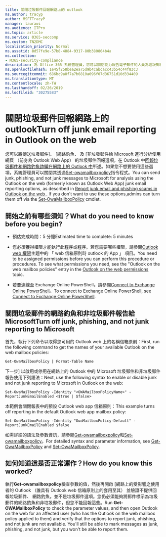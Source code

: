 ```yaml
---
title: 關閉垃圾郵件回報網路上的 outlook
ms.author: tracyp
author: MSFTTracyP
manager: laurawi
ms.audience: ITPro
ms.topic: article
ms.service: O365-seccomp
ms.custom: TN2DMC
localization_priority: Normal
ms.assetid: 8d57fe9e-57b8-4884-9317-80b380804b4a
ms.collection:
- M365-security-compliance
description: 為 Office 365 系統管理員，您可以關閉能力報告電子郵件的人員為垃圾郵件。
ms.openlocfilehash: 1e45f258bea2ea75d9b4cabcacc43b54c44f83c3
ms.sourcegitcommit: 686bc9a8f7a7b6810a096f07d36751d10d334409
ms.translationtype: MT
ms.contentlocale: zh-TW
ms.lasthandoff: 02/26/2019
ms.locfileid: "30275583"
---
```

# <a name="turn-off-junk-email-reporting-in-outlook-on-the-web"></a><span data-ttu-id="a2a97-103">關閉垃圾郵件回報網路上的 outlook</span><span class="sxs-lookup"><span data-stu-id="a2a97-103">Turn off junk email reporting in Outlook on the web</span></span>

<span data-ttu-id="a2a97-p101">您可以將傳送垃圾郵件]、 [網路釣魚、 及 [非垃圾郵件給 Microsoft 進行分析使用網頁 （前身為 Outlook Web App） 的垃圾郵件回報選項，在 Outlook 中[回報垃圾郵件和網路釣魚詐騙在網路上的 Outlook 中](report-junk-email-and-phishing-scams-in-outlook-on-the-web-eop.md)所述。如果您不想要使用這些選項，系統管理員可以關閉其透過[Set-owamailboxpolicy](http://technet.microsoft.com/library/530166f7-ab42-4609-ba73-9b5a39b567be.aspx)指令程式。</span><span class="sxs-lookup"><span data-stu-id="a2a97-p101">You can send junk, phishing, and not junk messages to Microsoft for analysis using the Outlook on the web (formerly known as Outlook Web App) junk email reporting options, as described in [Report junk email and phishing scams in Outlook on the web ](report-junk-email-and-phishing-scams-in-outlook-on-the-web-eop.md). If you don't want to use these options,admins can turn them off via the [Set-OwaMailboxPolicy](http://technet.microsoft.com/library/530166f7-ab42-4609-ba73-9b5a39b567be.aspx) cmdlet.</span></span> 
  
## <a name="what-do-you-need-to-know-before-you-begin"></a><span data-ttu-id="a2a97-106">開始之前有哪些須知？</span><span class="sxs-lookup"><span data-stu-id="a2a97-106">What do you need to know before you begin?</span></span>
<span data-ttu-id="a2a97-107"><a name="sectionSection0"> </a></span><span class="sxs-lookup"><span data-stu-id="a2a97-107"></span></span>

- <span data-ttu-id="a2a97-108">預估完成時間：5 分鐘</span><span class="sxs-lookup"><span data-stu-id="a2a97-108">Estimated time to complete: 5 minutes</span></span>
    
- <span data-ttu-id="a2a97-p102">您必須獲得權限才能執行此程序或程序。若您需要哪些權限，請參閱[Outlook web 權限](http://technet.microsoft.com/library/57eca42a-5a7f-4c65-89f0-7a84f2dbea19.aspx#OutlookWebApp)主題中的 「 web 信箱原則時 outlook 的 App 」 項目。</span><span class="sxs-lookup"><span data-stu-id="a2a97-p102">You need to be assigned permissions before you can perform this procedure or procedures. To see what permissions you need, see the "Outlook on the web mailbox policies" entry in the [Outlook on the web permissions](http://technet.microsoft.com/library/57eca42a-5a7f-4c65-89f0-7a84f2dbea19.aspx#OutlookWebApp) topic.</span></span> 

- <span data-ttu-id="a2a97-111">若要連線至 Exchange Online PowerShell，請參閱[Connect to Exchange Online PowerShell](https://docs.microsoft.com/powershell/exchange/exchange-online/connect-to-exchange-online-powershell/connect-to-exchange-online-powershell)。</span><span class="sxs-lookup"><span data-stu-id="a2a97-111">To connect to Exchange Online PowerShell, see [Connect to Exchange Online PowerShell](https://docs.microsoft.com/powershell/exchange/exchange-online/connect-to-exchange-online-powershell/connect-to-exchange-online-powershell).</span></span>

## <a name="turn-off-junk-phishing-and-not-junk-reporting-to-microsoft"></a><span data-ttu-id="a2a97-112">關閉垃圾郵件的網路釣魚和非垃圾郵件報告給 Microsoft</span><span class="sxs-lookup"><span data-stu-id="a2a97-112">Turn off junk, phishing, and not junk reporting to Microsoft</span></span>
<span data-ttu-id="a2a97-113"><a name="sectionSection1"> </a></span><span class="sxs-lookup"><span data-stu-id="a2a97-113"></span></span>

<span data-ttu-id="a2a97-114">首先，執行下列命令以取得您可用的 Outlook web 上的名稱信箱原則：</span><span class="sxs-lookup"><span data-stu-id="a2a97-114">First, run the following command to get the names of your available Outlook on the web mailbox policies:</span></span>
  
```
Get-OwaMailboxPolicy | Format-Table Name
```

<span data-ttu-id="a2a97-115">下一步] 以啟用或停用在網路上的 Outlook 中的 Microsoft 垃圾郵件和非垃圾郵件報告使用下列語法：</span><span class="sxs-lookup"><span data-stu-id="a2a97-115">Next, use the following syntax to enable or disable junk and not junk reporting to Microsoft in Outlook on the web:</span></span>
  
```
Set-OwaMailboxPolicy -Identity "<OWAMailboxPolicyName>" -ReportJunkEmailEnabled <$true | $false>
```

<span data-ttu-id="a2a97-116">本範例會關閉報表中的預設 Outlook web app 信箱原則：</span><span class="sxs-lookup"><span data-stu-id="a2a97-116">This example turns off reporting in the default Outlook web app mailbox policy:</span></span>
  
```
Set-OwaMailboxPolicy -Identity "OwaMailboxPolicy-Default" -ReportJunkEmailEnabled $false
```

<span data-ttu-id="a2a97-117">如需詳細的語法及參數資訊，請參閱[Get-owamailboxpolicy](http://technet.microsoft.com/library/bdd580d3-8812-4b4a-93e8-c6401b0d2f0f.aspx)和[Set-owamailboxpolicy](http://technet.microsoft.com/library/530166f7-ab42-4609-ba73-9b5a39b567be.aspx)。</span><span class="sxs-lookup"><span data-stu-id="a2a97-117">For detailed syntax and parameter information, see [Get-OwaMailboxPolicy](http://technet.microsoft.com/library/bdd580d3-8812-4b4a-93e8-c6401b0d2f0f.aspx) and [Set-OwaMailboxPolicy](http://technet.microsoft.com/library/530166f7-ab42-4609-ba73-9b5a39b567be.aspx).</span></span>

## <a name="how-do-you-know-this-worked"></a><span data-ttu-id="a2a97-118">如何知道這是否正常運作？</span><span class="sxs-lookup"><span data-stu-id="a2a97-118">How do you know this worked?</span></span>
<span data-ttu-id="a2a97-119"><a name="sectionSection2"> </a></span><span class="sxs-lookup"><span data-stu-id="a2a97-119"></span></span>

<span data-ttu-id="a2a97-p103">執行**Get-owamailboxpolicy**檢查參數的值，然後再開啟 [網路上的受影響之使用者的 Outlook （誰具有 Outlook web 信箱原則上的套用至其） 並驗證不提供回報垃圾郵件、 網路釣魚，並不是垃圾郵件選項。您仍必須能夠將郵件標示為垃圾郵件的網路釣魚和非垃圾郵件，但您不能回報這些。</span><span class="sxs-lookup"><span data-stu-id="a2a97-p103">Run **Get-OWAMailboxPolicy** to check the parameter values, and then open Outlook on the web for an affected user (who has the Outlook on the web mailbox policy applied to them) and verify that the options to report junk, phishing, and not junk are not available. You'll still be able to mark messages as junk, phishing, and not junk, but you won't be able to report them.</span></span> 
